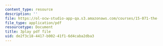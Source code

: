 ```yaml
---
content_type: resource
description: ''
file: https://ol-ocw-studio-app-qa.s3.amazonaws.com/courses/15-071-the-analytics-edge-spring-2017/de2f3c184417b00241f16d4caba2dba3_VKFwl-T7Hs0.pdf
file_type: application/pdf
resourcetype: Document
title: 3play pdf file
uid: de2f3c18-4417-b002-41f1-6d4caba2dba3
---
```

